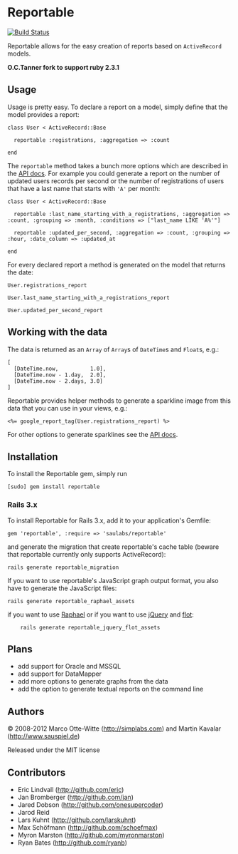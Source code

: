 Reportable
==========
[![Build Status](https://travis-ci.org/saulabs/reportable.png?branch=master)](https://travis-ci.org/saulabs/reportable)

Reportable allows for the easy creation of reports based on `ActiveRecord` models.

**O.C.Tanner fork to support ruby 2.3.1**

Usage
-----

Usage is pretty easy. To declare a report on a model, simply define that the model provides a report:

    class User < ActiveRecord::Base

      reportable :registrations, :aggregation => :count

    end

The `reportable` method takes a bunch more options which are described in the [API docs](http://rdoc.info/projects/saulabs/reportable). For example you could generate a report on
the number of updated users records per second or the number of registrations of users that have a last name that starts with `'A'` per month:

    class User < ActiveRecord::Base

      reportable :last_name_starting_with_a_registrations, :aggregation => :count, :grouping => :month, :conditions => ["last_name LIKE 'A%'"]

      reportable :updated_per_second, :aggregation => :count, :grouping => :hour, :date_column => :updated_at

    end

For every declared report a method is generated on the model that returns the date:

    User.registrations_report

    User.last_name_starting_with_a_registrations_report

    User.updated_per_second_report


Working with the data
---------------------

The data is returned as an `Array` of `Array`s of `DateTime`s and `Float`s, e.g.:

    [
      [DateTime.now,          1.0],
      [DateTime.now - 1.day,  2.0],
      [DateTime.now - 2.days, 3.0]
    ]

Reportable provides helper methods to generate a sparkline image from this data that you can use in your views, e.g.:

    <%= google_report_tag(User.registrations_report) %>

For other options to generate sparklines see the [API docs](http://rdoc.info/projects/saulabs/reportable).


Installation
------------

To install the Reportable gem, simply run

    [sudo] gem install reportable

### Rails 3.x

To install Reportable for Rails 3.x, add it to your application's Gemfile:

    gem 'reportable', :require => 'saulabs/reportable'

and generate the migration that create reportable's cache table (beware that reportable currently only supports ActiveRecord):

    rails generate reportable_migration

If you want to use reportable's JavaScript graph output format, you also have to generate the JavaScript files:

    rails generate reportable_raphael_assets

if you want to use [Raphael](http://raphaeljs.com/) or if you want to use [jQuery](http://jquery.com/) and [flot](http://code.google.com/p/flot/):

		rails generate reportable_jquery_flot_assets


Plans
-----

* add support for Oracle and MSSQL
* add support for DataMapper
* add more options to generate graphs from the data
* add the option to generate textual reports on the command line


Authors
-------

© 2008-2012 Marco Otte-Witte (<http://simplabs.com>) and Martin Kavalar (<http://www.sauspiel.de>)

Released under the MIT license


Contributors
------------

* Eric Lindvall (<http://github.com/eric>)
* Jan Bromberger (<http://github.com/jan>)
* Jared Dobson (<http://github.com/onesupercoder>)
* Jarod Reid
* Lars Kuhnt (<http://github.com/larskuhnt>)
* Max Schöfmann (<http://github.com/schoefmax>)
* Myron Marston (<http://github.com/myronmarston>)
* Ryan Bates (<http://github.com/ryanb>)
